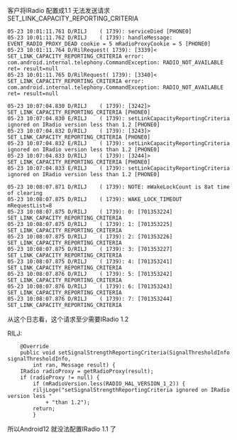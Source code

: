 
客户将IRadio 配置成1.1
无法发送请求SET_LINK_CAPACITY_REPORTING_CRITERIA
	
	05-23 10:01:11.761 D/RILJ    ( 1739): serviceDied [PHONE0]
	05-23 10:01:11.762 D/RILJ    ( 1739): handleMessage: EVENT_RADIO_PROXY_DEAD cookie = 5 mRadioProxyCookie = 5 [PHONE0]
	05-23 10:01:11.764 D/RilRequest( 1739): [3339]< SET_LINK_CAPACITY_REPORTING_CRITERIA error: com.android.internal.telephony.CommandException: RADIO_NOT_AVAILABLE ret= result=null
	05-23 10:01:11.765 D/RilRequest( 1739): [3340]< SET_LINK_CAPACITY_REPORTING_CRITERIA error: com.android.internal.telephony.CommandException: RADIO_NOT_AVAILABLE ret= result=null
	
	05-23 10:07:04.830 D/RILJ    ( 1739): [3242]> SET_LINK_CAPACITY_REPORTING_CRITERIA [PHONE0]
	05-23 10:07:04.830 E/RILJ    ( 1739): setLinkCapacityReportingCriteria ignored on IRadio version less than 1.2 [PHONE0]
	05-23 10:07:04.832 D/RILJ    ( 1739): [3243]> SET_LINK_CAPACITY_REPORTING_CRITERIA [PHONE0]
	05-23 10:07:04.832 E/RILJ    ( 1739): setLinkCapacityReportingCriteria ignored on IRadio version less than 1.2 [PHONE0]
	05-23 10:07:04.833 D/RILJ    ( 1739): [3244]> SET_LINK_CAPACITY_REPORTING_CRITERIA [PHONE0]
	05-23 10:07:04.833 E/RILJ    ( 1739): setLinkCapacityReportingCriteria ignored on IRadio version less than 1.2 [PHONE0]

	05-23 10:08:07.871 D/RILJ    ( 1739): NOTE: mWakeLockCount is 8at time of clearing
	05-23 10:08:07.875 D/RILJ    ( 1739): WAKE_LOCK_TIMEOUT  mRequestList=8
	05-23 10:08:07.875 D/RILJ    ( 1739): 0: [701353224] SET_LINK_CAPACITY_REPORTING_CRITERIA
	05-23 10:08:07.875 D/RILJ    ( 1739): 1: [701353225] SET_LINK_CAPACITY_REPORTING_CRITERIA
	05-23 10:08:07.875 D/RILJ    ( 1739): 2: [701353226] SET_LINK_CAPACITY_REPORTING_CRITERIA
	05-23 10:08:07.875 D/RILJ    ( 1739): 3: [701353227] SET_LINK_CAPACITY_REPORTING_CRITERIA
	05-23 10:08:07.875 D/RILJ    ( 1739): 4: [701353241] SET_LINK_CAPACITY_REPORTING_CRITERIA
	05-23 10:08:07.876 D/RILJ    ( 1739): 5: [701353242] SET_LINK_CAPACITY_REPORTING_CRITERIA
	05-23 10:08:07.876 D/RILJ    ( 1739): 6: [701353243] SET_LINK_CAPACITY_REPORTING_CRITERIA
	05-23 10:08:07.876 D/RILJ    ( 1739): 7: [701353244] SET_LINK_CAPACITY_REPORTING_CRITERIA

从这个日志看，这个请求至少需要IRadio 1.2

RILJ:
	
	    @Override
	    public void setSignalStrengthReportingCriteria(SignalThresholdInfo signalThresholdInfo,
		    int ran, Message result) {
		IRadio radioProxy = getRadioProxy(result);
		if (radioProxy != null) {
		    if (mRadioVersion.less(RADIO_HAL_VERSION_1_2)) {
			riljLoge("setSignalStrengthReportingCriteria ignored on IRadio version less "
				+ "than 1.2");
			return;
		    }

所以Android12 就没法配置IRadio 1.1 了


